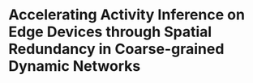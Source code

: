 # Accelerating Activity Inference on Edge Devices through Spatial Redundancy in Coarse-grained Dynamic Networks
